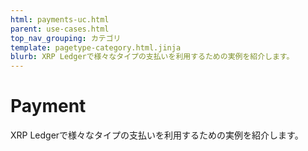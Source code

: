 ```yaml
---
html: payments-uc.html
parent: use-cases.html
top_nav_grouping: カテゴリ
template: pagetype-category.html.jinja
blurb: XRP Ledgerで様々なタイプの支払いを利用するための実例を紹介します。
---
```

# Payment
XRP Ledgerで様々なタイプの支払いを利用するための実例を紹介します。